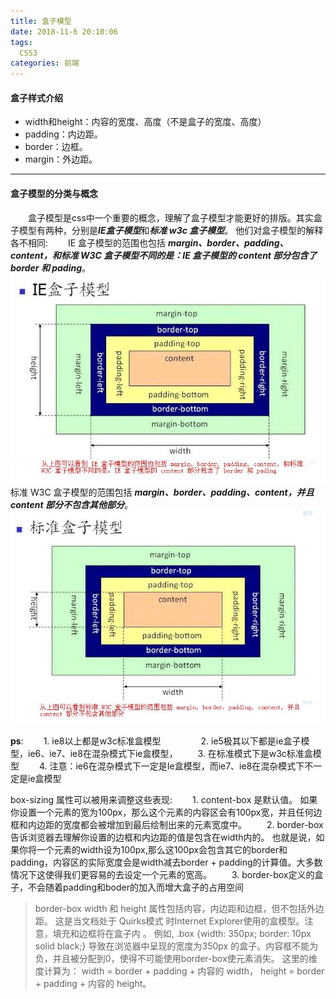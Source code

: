 ```yaml
---
title: 盒子模型
date: 2018-11-6 20:10:06
tags: 
  CSS3
categories: 前端
---
```



#### 盒子样式介绍
+ width和height：内容的宽度、高度（不是盒子的宽度、高度）
+ padding：内边距。
+ border：边框。
+ margin：外边距。

----
#### 盒子模型的分类与概念
　　盒子模型是css中一个重要的概念，理解了盒子模型才能更好的排版。其实盒子模型有两种，分别是***IE盒子模型***和***标准 w3c 盒子模型***。
他们对盒子模型的解释各不相同:
　　IE 盒子模型的范围也包括 ___margin、border、padding、content，和标准 W3C 盒子模型不同的是：IE 盒子模型的 content 部分包含了 border 和 pading___。
![IE盒子模型](/assets/images/盒子模型-IE.jpg)
　　标准 W3C 盒子模型的范围包括 ___margin、border、padding、content，并且 content 部分不包含其他部分___。
![标准盒子模型](/assets/images/盒子模型-标准.jpg)


__ps__: 
　　1. ie8以上都是w3c标准盒模型 　　
　　2. ie5极其以下都是ie盒子模型，ie6、ie7、ie8在混杂模式下ie盒模型，
　　3. 在标准模式下是w3c标准盒模型
　　4. 注意：ie6在混杂模式下一定是Ie盒模型，而ie7、ie8在混杂模式下不一定是ie盒模型


box-sizing 属性可以被用来调整这些表现:
　　1. content-box 是默认值。
如果你设置一个元素的宽为100px，那么这个元素的内容区会有100px宽，并且任何边框和内边距的宽度都会被增加到最后绘制出来的元素宽度中。
　　2. border-box 告诉浏览器去理解你设置的边框和内边距的值是包含在width内的。
也就是说，如果你将一个元素的width设为100px,那么这100px会包含其它的border和padding，内容区的实际宽度会是width减去border + padding的计算值。大多数情况下这使得我们更容易的去设定一个元素的宽高。
　　3. border-box定义的盒子，不会随着padding和boder的加入而增大盒子的占用空间

> border-box  width 和 height 属性包括内容，内边距和边框，但不包括外边距。
> 这是当文档处于 Quirks模式 时Internet Explorer使用的盒模型。注意，填充和边框将在盒子内 。
> 例如, .box {width: 350px; border: 10px solid black;} 导致在浏览器中呈现的宽度为350px
> 的盒子。内容框不能为负，并且被分配到0，使得不可能使用border-box使元素消失。 
> 这里的维度计算为： 
  > width = border + padding + 内容的  width， 
  > height = border + padding + 内容的 height。

